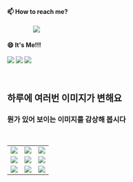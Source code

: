 #### 📫 How to reach me?
<a href="mailto:thquddnr123@gmail.com">
    <img 
        src="https://img.shields.io/badge/Gmail-d14836?style=flat-square&logo=Gmail&logoColor=white&link=mailto:thquddnr123@gmail.com"
        style="height : auto; margin-left : 60px; margin-right : 60px;"/>
</a>

#### 😄 It's Me!!!

<a href="https://cybecho.notion.site/SBU-s-Archives-854ccd3338c2456a867956f26143998a" target="_blank"><img src="https://img.shields.io/badge/Portfolio-303030?style=for-the-badge&logo=Notion&logoColor=white"/></a>
<a href="https://www.instagram.com/junk_warrior_vintage/" target="_blank"><img src="https://img.shields.io/badge/@junk_warrir_vintage-E4405F?style=for-the-badge&logo=Instagram&logoColor=white"/></a>
<a href="https://www.behance.net/thquddnr125654" target="_blank"><img src="https://img.shields.io/badge/Behance-1769FF?style=for-the-badge&logo=Behance&logoColor=white"/></a>

</br>

## 하루에 여러번 이미지가 변해요
### 뭔가 있어 보이는 이미지를 감상해 봅시다

<!--
마크업 바로보기 사이트
https://dillinger.io/ 
-->
 <br/> <table>
<tr>
<td><img src='https://www.random-art.org/img/large/417150.jpg'></td>
<td><img src='https://www.random-art.org/img/large/417101.jpg'></td>
<td><img src='https://www.random-art.org/img/large/415525.jpg'></td>
</tr>
<tr>
<td><img src='https://www.random-art.org/img/large/417101.jpg'></td>
<td><img src='https://www.random-art.org/img/large/417052.jpg'></td>
<td><img src='https://www.random-art.org/img/large/416526.jpg'></td>
</tr>
<tr>
<td><img src='https://www.random-art.org/img/large/415891.jpg'></td>
<td><img src='https://www.random-art.org/img/large/416004.jpg'></td>
<td><img src='https://www.random-art.org/img/large/415896.jpg'></td>
</tr>
</table>
